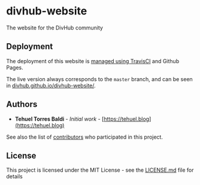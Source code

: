 # divhub-website

The website for the DivHub community

## Deployment

The deployment of this website is [managed using TravisCI](https://www.travis-ci.org/DivHub/divhub-website/) and Github Pages.

The live version always corresponds to the `master` branch, and can be seen in [divhub.github.io/divhub-website/](https://divhub.github.io/divhub-website/).

## Authors

* **Tehuel Torres Baldi** - *Initial work* - [https://tehuel.blog](https://tehuel.blog)

See also the list of [contributors](https://github.com/DivHub/divhub-website/contributors) who participated in this project.

## License

This project is licensed under the MIT License - see the [LICENSE.md](LICENSE.md) file for details
